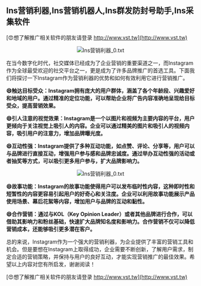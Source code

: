 ## **Ins营销利器,Ins营销机器人,Ins群发防封号助手,Ins采集软件**

[😍想了解推广相关软件的朋友请登录 http://www.vst.tw](http://www.vst.tw)

 <center><img src="https://vst.tw/MP4/tuiguang/png/8.png" alt="Ins营销利器_0.txt"></center>

在当今数字化时代，社交媒体已经成为了企业营销的重要渠道之一，而Instagram作为全球最受欢迎的社交平台之一，更是成为了许多品牌推广的首选工具。下面我们将探讨一下Instagram作为营销利器的优势和如何有效利用它进行营销推广。

**😄触达目标受众：Instagram拥有庞大的用户群体，涵盖了各个年龄段、兴趣爱好和地域的用户。通过精准的定位功能，可以帮助企业将广告内容准确地呈现给目标受众，提高营销效果。**

**😄引人注意的视觉效果：Instagram是一个以图片和视频为主要内容的平台，用户更倾向于关注视觉上吸引人的内容。企业可以通过精美的图片和吸引人的视频内容，吸引用户的注意力，增加品牌曝光度。**

**😄互动性强：Instagram提供了多种互动功能，如点赞、评论、分享等，用户可以与品牌进行直接互动，增强用户参与感和品牌忠诚度。通过举办互动性强的活动或者抽奖等方式，可以吸引更多用户参与，扩大品牌影响力。**

 <center><img src="https://vst.tw/MP4/tuiguang/png/7.png" alt="Ins营销利器_0.txt"></center>

**😄故事功能：Instagram的故事功能使得用户可以发布临时性内容，这种即时性和短暂性的内容更容易引起用户的好奇心和关注度。企业可以利用故事功能展示产品使用场景、幕后花絮等内容，增加用户与品牌的互动和黏性。**

**😄合作营销：通过与KOL（Key Opinion Leader）或者其他品牌进行合作，可以借助其影响力和粉丝基础，快速扩大品牌知名度和影响力。合作营销不仅可以降低营销成本，还能够吸引更多潜在客户。**

总的来说，Instagram作为一个强大的营销利器，为企业提供了丰富的营销工具和机会。但是要想在Instagram上取得成功，企业需要不断创新，了解用户需求，制定合适的营销策略，并保持与用户的良好互动，才能实现营销推广的最佳效果。希望以上内容对您有所启发，谢谢阅读！

[😍想了解推广相关软件的朋友请登录 http://www.vst.tw](http://www.vst.tw)



